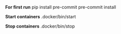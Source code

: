 **For first run**
pip install pre-commit
pre-commit install

**Start containers**
.docker/bin/start

**Stop containers**
.docker/bin/stop